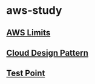 # aws-study

## [AWS Limits](./Limits.md)

## [Cloud Design Pattern](./CloudDesignPattern.md)

## [Test Point](./TestPoint.md)
